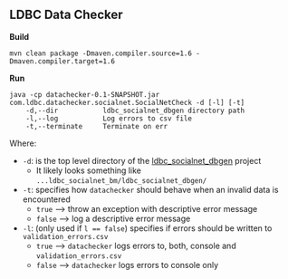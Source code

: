 LDBC Data Checker
-----------------

**Build**

    mvn clean package -Dmaven.compiler.source=1.6 -Dmaven.compiler.target=1.6

**Run**

    java -cp datachecker-0.1-SNAPSHOT.jar com.ldbc.datachecker.socialnet.SocialNetCheck -d [-l] [-t]
        -d,--dir           ldbc_socialnet_dbgen directory path
        -l,--log           Log errors to csv file
        -t,--terminate     Terminate on err

Where:

 * `-d`: is the top level directory of the [ldbc_socialnet_dbgen](https://github.com/ldbc/ldbc_socialnet_bm/tree/master/ldbc_socialnet_dbgen) project
    * It likely looks something like `...ldbc_socialnet_bm/ldbc_socialnet_dbgen/`
 * `-t`: specifies how `datachecker` should behave when an invalid data is encountered
    * `true` --> throw an exception with descriptive error message
    * `false` --> log a descriptive error message
 * `-l`: (only used if `l == false`) specifies if errors should be written to `validation_errors.csv`
    * `true` --> `datachecker` logs errors to, both, console and `validation_errors.csv`
    * `false` --> `datachecker` logs errors to console only

